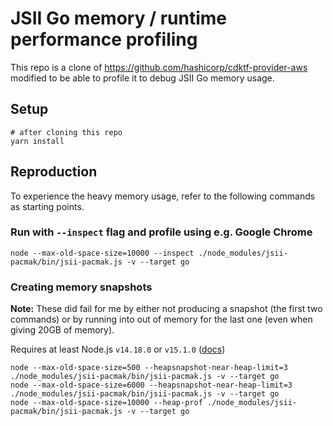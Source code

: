 # JSII Go memory / runtime performance profiling

This repo is a clone of https://github.com/hashicorp/cdktf-provider-aws modified to be able to profile it to debug JSII Go memory usage.

## Setup
```
# after cloning this repo
yarn install
```

## Reproduction
To experience the heavy memory usage, refer to the following commands as starting points.

### Run with `--inspect` flag and profile using e.g. Google Chrome
```
node --max-old-space-size=10000 --inspect ./node_modules/jsii-pacmak/bin/jsii-pacmak.js -v --target go
```

### Creating memory snapshots
**Note:** These did fail for me by either not producing a snapshot (the first two commands) or by running into out of memory for the last one (even when giving 20GB of memory).

Requires at least Node.js `v14.18.0` or `v15.1.0` ([docs](https://nodejs.org/api/cli.html#--heapsnapshot-near-heap-limitmax_count))

```
node --max-old-space-size=500 --heapsnapshot-near-heap-limit=3 ./node_modules/jsii-pacmak/bin/jsii-pacmak.js -v --target go
node --max-old-space-size=6000 --heapsnapshot-near-heap-limit=3 ./node_modules/jsii-pacmak/bin/jsii-pacmak.js -v --target go
node --max-old-space-size=10000 --heap-prof ./node_modules/jsii-pacmak/bin/jsii-pacmak.js -v --target go
```